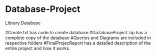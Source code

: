 # Database-Project
Library Database

#Create.txt has code to create database
#DaTabaseProject.zip has a complete copy of the database
#Queries and Diagrams are included in respective folders
#FinalProjecReport has a detailed description of the entire project and how it works.
